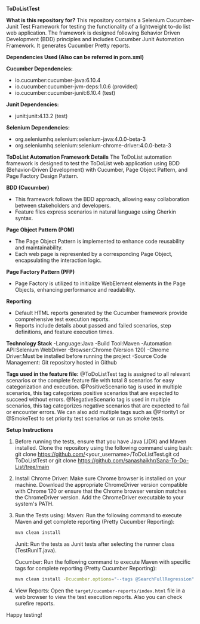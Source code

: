 **ToDoListTest**

**What is this repository for?**
This repository contains a Selenium Cucumber-Junit Test Framework for testing the functionality of a lightweight to-do list web application. The framework is designed following Behavior Driven Development (BDD) principles and includes Cucumber Junit Automation Framework. It generates Cucumber Pretty reports.

**Dependencies Used (Also can be referred in pom.xml)**

**Cucumber Dependencies:**
- io.cucumber:cucumber-java:6.10.4
- io.cucumber:cucumber-jvm-deps:1.0.6 (provided)
- io.cucumber:cucumber-junit:6.10.4 (test)

**Junit Dependencies:**
- junit:junit:4.13.2 (test)

**Selenium Dependencies:**
- org.seleniumhq.selenium:selenium-java:4.0.0-beta-3
- org.seleniumhq.selenium:selenium-chrome-driver:4.0.0-beta-3

**ToDoList Automation Framework Details**
The ToDoList automation framework is designed to test the ToDoList web application using BDD (Behavior-Driven Development) with Cucumber, Page Object Pattern, and Page Factory Design Pattern.

**BDD (Cucumber)**
- This framework follows the BDD approach, allowing easy collaboration between stakeholders and developers.
- Feature files express scenarios in natural language using Gherkin syntax.

**Page Object Pattern (POM)**
- The Page Object Pattern is implemented to enhance code reusability and maintainability.
- Each web page is represented by a corresponding Page Object, encapsulating the interaction logic.

**Page Factory Pattern (PFP)**
- Page Factory is utilized to initialize WebElement elements in the Page Objects, enhancing performance and readability.

**Reporting**
- Default HTML reports generated by the Cucumber framework provide comprehensive test execution reports.
- Reports include details about passed and failed scenarios, step definitions, and feature execution times.

**Technology Stack**
-Language:Java
-Build Tool:Maven
-Automation API:Selenium WebDriver
-Browser:Chrome (Version 120)
-Chrome Driver:Must be installed before running the project
-Source Code Management: Git repository hosted in Github

**Tags used in the feature file:**
@ToDoListTest tag is assigned to all relevant scenarios or the complete feature file with total 8 scenarios for easy categorization and execution.
@PositiveScenario tag is used in multiple scenarios, this tag categorizes positive scenarios that are expected to succeed without errors.
@NegativeScenario tag is used in multiple scenarios, this tag categorizes negative scenarios that are expected to fail or encounter errors.
We can also add multiple tags such as @Priority1 or @SmokeTest to set priority test scenarios or run as smoke tests.

**Setup Instructions**
1. Before running the tests, ensure that you have Java (JDK) and Maven installed. Clone the repository using the following command using bash:
	git clone https://github.com/<your_username>/ToDoListTest.git
	cd ToDoListTest
	or
	git clone https://github.com/sanashaikhr/Sana-To-Do-List/tree/main  

2. Install Chrome Driver:
	Make sure Chrome browser is installed on your machine.
	Download the appropriate ChromeDriver version compatible with Chrome 120 or ensure that the Chrome browser version matches the ChromeDriver version.
	Add the ChromeDriver executable to your system's PATH.

3. Run the Tests using:
	Maven:
	Run the following command to execute Maven and get complete reporting (Pretty Cucumber Reporting):
	```bash
	mvn clean install
	```

	Junit:
	Run the tests as Junit tests after selecting the runner class (TestRunIT.java).

	Cucumber:
	Run the following command to execute Maven with specific tags for complete reporting (Pretty Cucumber Reporting):
	```bash
	mvn clean install -Dcucumber.options="--tags @SearchFullRegression"

4. View Reports:
   Open the `target/cucumber-reports/index.html` file in a web browser to view the test execution reports. Also you can check surefire reports.

Happy testing!
